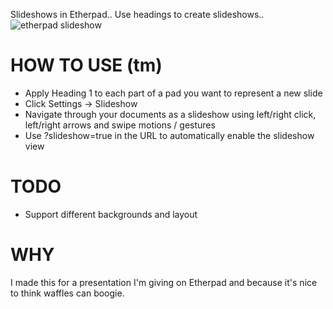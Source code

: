 Slideshows in Etherpad..  Use headings to create slideshows..
![etherpad slideshow](http://i.imgur.com/DtXuPkl.png)

# HOW TO USE (tm)
* Apply Heading 1 to each part of a pad you want to represent a new slide
* Click Settings -> Slideshow
* Navigate through your documents as a slideshow using left/right click, left/right arrows and swipe motions / gestures
* Use ?slideshow=true in the URL to automatically enable the slideshow view

# TODO
* Support different backgrounds and layout

# WHY
I made this for a presentation I'm giving on Etherpad and because it's nice to think waffles can boogie.
